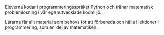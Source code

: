 <!-- Template: Product Intro -->
<!-- Link: /zifro-home/product-intro/ -->
<!-- Page name: Product Intro -->
<!-- Section Title: Läromedlets två sidor -->
<!-- Section Subtitle: ZIFRO är ett komplett läromedel för programmering i högstadiet, med en sida för eleven och en sida för läraren.  -->
<!-- Playground Text: -->

Eleverna kodar i programmeringsspråket Python och tränar matematisk problemlösning i vår egenutvecklade kodmiljö.

<!-- Playground Image: {empty} -->
<!-- Teacher Text: -->

Lärarna får allt material som behövs för att förbereda och hålla i lektioner i programmering, som en del av matematiken.

<!-- Teacher Image: {empty} -->
